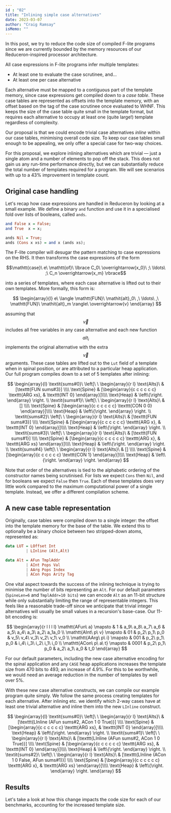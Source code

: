 ```yaml
---
id : "02"
title: "Inlining simple case alternatives"
date: 2023-03-07
author: "Craig Ramsay"
isMemo: ""
---
```


In this post, we try to reduce the code size of compiled F-lite programs since
we are currently bounded by the memory resources of our Reduceron-inspired
processor architecture.

All case expressions in F-lite programs infer multiple templates:

  + At least one to evaluate the case scrutinee, and...
  + At least one per case alternative

Each alternative must be mapped to a contiguous part of the template memory,
since case expressions get compiled down to a _case table_. These case tables
are represented as offsets into the template memory, with an offset based on the
tag of the case scrutinee once evaluated to WHNF. This keeps the size of the
case table quite small in the template format, but requires each alternative to
occupy at least one (quite large!) template regardless of complexity.

Our proposal is that we could encode trivial case alternatives _inline_ within
our case tables, minimising overall code size. To keep our case tables small
enough to be appealing, we only offer a special case for two-way choices.

For this proposal, we explore inlining alternatives which are trivial — just a
single atom and a number of elements to pop off the stack. This does not gain us
any run-time performance directly, but we can substantially reduce the total
number of templates required for a program. We will see scenarios with up to a
43% improvement in template count.

## Original case handling

Let's recap how case expressions are handled in Reduceron by looking at a small
example. We define a binary `and` function and use it in a specialised fold over
lists of booleans, called `ands`.

```haskell
and False x = False;
and True  x = x;

ands Nil = True;
ands (Cons x xs) = and x (ands xs);
```

The F-lite compiler will desugar the pattern matching to case expressions on the
RHS. It then transforms the case expressions of the form

$$\mathtt{case}\ e\ \mathtt{of}\ \lbrace C_0\ \overrightarrow{x_0}\ ;\ \ldots\ ;\ C_n \overrightarrow{x_m} \rbrace$$

into a series of templates, where each case alternative is lifted out to their own templates. More formally, this form is:

$$
\begin{array}{l}
e\ \langle \mathtt{FUN}\ \mathit{alt}_0\ ,\ \ldots\ ,\ \mathtt{FUN}\ \mathit{alt}_m \rangle\ \overrightarrow{v}
\end{array}
$$

assuming that $$\overrightarrow{v}$$ includes all free variables in any case
alternative and each new function $$\mathit{alt}_i$$ implements the original
alternative with the extra $$\overrightarrow{v}$$ arguments. These case tables
are lifted out to the `Lut` field of a template when in spinal position, or are
attributed to a particular heap application. Our full program compiles down to a
set of 5 templates after inlining:

$$
\begin{array}{l}
\textit{sums#0}\ 
\left[\ \
\begin{array}{r l}
  \text{Alts}\ & [\texttt{FUN sums#3}] \\\\
  \text{Spine}   &
    [\begin{array}{c c c c c c}
       \texttt{ARG xs}, & \texttt{INT 0}
     \end{array}]\\\\
  \text{Heap} &
    \left\{\right.
\end{array}
\right.
\\
\textit{sums#1}\ 
\left[\ \
\begin{array}{r l}
  \text{Alts}\ & [] \\\\
  \text{Spine}   &
    [\begin{array}{c c c c c c}
       \texttt{CON 0 0}
     \end{array}]\\\\
  \text{Heap} &
    \left\{\right.
\end{array}
\right.
\\
\textit{sums#2}\ 
\left[\ \
\begin{array}{r l}
  \text{Alts}\ & [\texttt{FUN sums#3}] \\\\
  \text{Spine}   &
    [\begin{array}{c c c c c c}
       \texttt{ARG x}, & \texttt{INT 0}
     \end{array}]\\\\
  \text{Heap} &
    \left\{\right.
\end{array}
\right.
\\
\textit{sums#3}\ 
\left[\ \
\begin{array}{r l}
  \text{Alts}\ & [\texttt{FUN sums#1}] \\\\
  \text{Spine}   &
    [\begin{array}{c c c c c c}
       \texttt{ARG x}, & \texttt{ARG xs}
     \end{array}]\\\\
  \text{Heap} &
    \left\{\right.
\end{array}
\right.
\\
\textit{sums#4}
\left[\ \
\begin{array}{r l}
  \text{Alts}\ & [] \\\\
  \text{Spine}   &
    [\begin{array}{c c c c c c}
       \texttt{CON 1}
     \end{array}]\\\\
  \text{Heap} &
    \left\{\right.
\end{array}
\right.
\end{array}
$$

Note that order of the alternatives is tied to the alphabetic ordering of the
constructor names being scrutinised. For lists we expect `Cons` then `Nil`, and
for booleans we expect `False` then `True`. Each of these templates does very
little work compared to the maximum computational power of a single template.
Instead, we offer a different compilation scheme.

## A new case table representation

Originally, case tables were compiled down to a single integer: the offset into
the template memory for the base of the table. We extend this to optionally be a
binary choice between two stripped-down atoms, represented as:

```haskell
data LUT = LOffset Int
         | LInline (Alt,Alt)

data Alt = AFun TmplAddr
         | AInt Pops Val
         | AArg Pops Index
         | ACon Pops Arity Tag
```

One vital aspect towards the success of the inlining technique is trying to
minimise the number of bits representing an `Alt`. For our default parameters
(`SpineLen=6` and `TmplAddr=10 bits`) we can encode `Alt` as an 11-bit structure
while only substantially limiting the range of representable integers. This
feels like a reasonable trade-off since we anticipate that trivial integer
alternatives will usually be small values in a recursion's base-case. Our 11-bit
encoding is:

$$
\begin{array}{r l l l l}
 \mathtt{AFun\ a}     \mapsto & 1 & a_9\ a_8\ a_7\ a_6 & a_5\ a_4\ a_3\ a_2\ a_1a_0 \\
 \mathtt{AInt\ p\ v}   \mapsto & 01 & p_2\ p_1\ p_0 & v_5\ v_4\ v_3\ v_2\ v_1\ v_0 \\
 \mathtt{AArg\ p\ i}   \mapsto & 001 & p_2\ p_1\ p_0 & i_4\ i_3\ i_2\ i_1\ i_0  \\
 \mathtt{ACon\ p\ a\ t} \mapsto & 0001 & p_2\ p_1\ p_0 & a_2\ a_1\ a_0 & t_0
\end{array}
$$

For our default parameters, including the new case alternative encoding for the
spinal application and any `CASE` heap applications increases the template size
from 470 bits to 493; an increase of 4.9%. For this to be worthwhile, we would
need an average reduction in the number of templates by well over 5%.

With these new case alternative constructs, we can compile our example program
quite simply. We follow the same process creating templates for each
alternative. After inlining etc. we identify which 2-way cases have at least one
trivial alternative and inline them into the new `LInline` construct.

$$
\begin{array}{l}
\textit{sums#0}\ 
\left[\ \
\begin{array}{r l}
  \text{Alts}\ & [\texttt{LInline (AFun sums#2, ACon 1 0 True)}] \\\\
  \text{Spine}   &
    [\begin{array}{c c c c c c}
       \texttt{ARG xs}, & \texttt{INT 0}
     \end{array}]\\\\
  \text{Heap} &
    \left\{\right.
\end{array}
\right.
\\
\textit{sums#1}\ 
\left[\ \
\begin{array}{r l}
  \text{Alts}\ & [\texttt{LInline (AFun sums#2, ACon 1 0 True)}] \\\\
  \text{Spine}   &
    [\begin{array}{c c c c c c}
       \texttt{ARG xs}, & \texttt{INT 0}
     \end{array}]\\\\
  \text{Heap} &
    \left\{\right.
\end{array}
\right.
\\
\textit{sums#2}\ 
\left[\ \
\begin{array}{r l}
  \text{Alts}\ & [\texttt{LInline (ACon 1 0 False, AFun sums#1)}] \\\\
  \text{Spine}   &
    [\begin{array}{c c c c c c}
       \texttt{ARG x}, & \texttt{ARG xs}
     \end{array}]\\\\
  \text{Heap} &
    \left\{\right.
\end{array}
\right.
\end{array}
$$

## Results

Let's take a look at how this change impacts the code size for each of our
benchmarks, accounting for the increased template size.

<div>                            
<div id="8731de06-d41e-4109-b472-59a157dce7b4" class="plotly-graph-div" style="height:100%; width:100%;">
</div>            
<script type="text/javascript">                                    window.PLOTLYENV=window.PLOTLYENV || {};                                    if (document.getElementById("8731de06-d41e-4109-b472-59a157dce7b4")) {                    Plotly.newPlot(                        "8731de06-d41e-4109-b472-59a157dce7b4",                        [{"alignmentgroup":"True","hovertemplate":"Version=Relaxed Templates<br>Mode=prs<br>Benchmark=%{x}<br>% Improvement in Code Size=%{y}<extra></extra>","legendgroup":"Relaxed Templates","marker":{"color":"#636efa","pattern":{"shape":""}},"name":"Relaxed Templates","offsetgroup":"Relaxed Templates","orientation":"v","showlegend":true,"textposition":"auto","x":["Fib","CountDown","KnuthBendix","Adjoxo","Cichelli","Taut","While","MSS","Braun","Clausify","OrdList","PermSort","SumPuz","Queens","Mate"],"xaxis":"x","y":[0.0,3.809523809523807,6.462035541195476,5.932203389830503,4.01785714285714,4.761904761904767,0.9708737864077666,6.666666666666665,7.14285714285714,8.03571428571429,7.692307692307687,5.555555555555558,3.93258426966292,2.631578947368418,7.317073170731703],"yaxis":"y","type":"bar"},{"alignmentgroup":"True","hovertemplate":"Version=Inline Alts<br>Mode=prs<br>Benchmark=%{x}<br>% Improvement in Code Size=%{y}<extra></extra>","legendgroup":"Inline Alts","marker":{"color":"#EF553B","pattern":{"shape":""}},"name":"Inline Alts","offsetgroup":"Inline Alts","orientation":"v","showlegend":true,"textposition":"auto","x":["Fib","CountDown","KnuthBendix","Adjoxo","Cichelli","Taut","While","MSS","Braun","Clausify","OrdList","PermSort","SumPuz","Queens","Mate"],"xaxis":"x","y":[12.588652482269502,19.082066869300906,24.25291307187296,38.66390191128741,17.11531155015198,23.827254305977707,1.2166907663705762,16.08510638297872,35.06585612968591,20.39323708206686,40.82924168030551,27.157210401891252,25.749462108534548,19.949608062709967,30.07092198581559],"yaxis":"y","type":"bar"}],                        {"template":{"data":{"histogram2dcontour":[{"type":"histogram2dcontour","colorbar":{"outlinewidth":0,"ticks":""},"colorscale":[[0.0,"#0d0887"],[0.1111111111111111,"#46039f"],[0.2222222222222222,"#7201a8"],[0.3333333333333333,"#9c179e"],[0.4444444444444444,"#bd3786"],[0.5555555555555556,"#d8576b"],[0.6666666666666666,"#ed7953"],[0.7777777777777778,"#fb9f3a"],[0.8888888888888888,"#fdca26"],[1.0,"#f0f921"]]}],"choropleth":[{"type":"choropleth","colorbar":{"outlinewidth":0,"ticks":""}}],"histogram2d":[{"type":"histogram2d","colorbar":{"outlinewidth":0,"ticks":""},"colorscale":[[0.0,"#0d0887"],[0.1111111111111111,"#46039f"],[0.2222222222222222,"#7201a8"],[0.3333333333333333,"#9c179e"],[0.4444444444444444,"#bd3786"],[0.5555555555555556,"#d8576b"],[0.6666666666666666,"#ed7953"],[0.7777777777777778,"#fb9f3a"],[0.8888888888888888,"#fdca26"],[1.0,"#f0f921"]]}],"heatmap":[{"type":"heatmap","colorbar":{"outlinewidth":0,"ticks":""},"colorscale":[[0.0,"#0d0887"],[0.1111111111111111,"#46039f"],[0.2222222222222222,"#7201a8"],[0.3333333333333333,"#9c179e"],[0.4444444444444444,"#bd3786"],[0.5555555555555556,"#d8576b"],[0.6666666666666666,"#ed7953"],[0.7777777777777778,"#fb9f3a"],[0.8888888888888888,"#fdca26"],[1.0,"#f0f921"]]}],"heatmapgl":[{"type":"heatmapgl","colorbar":{"outlinewidth":0,"ticks":""},"colorscale":[[0.0,"#0d0887"],[0.1111111111111111,"#46039f"],[0.2222222222222222,"#7201a8"],[0.3333333333333333,"#9c179e"],[0.4444444444444444,"#bd3786"],[0.5555555555555556,"#d8576b"],[0.6666666666666666,"#ed7953"],[0.7777777777777778,"#fb9f3a"],[0.8888888888888888,"#fdca26"],[1.0,"#f0f921"]]}],"contourcarpet":[{"type":"contourcarpet","colorbar":{"outlinewidth":0,"ticks":""}}],"contour":[{"type":"contour","colorbar":{"outlinewidth":0,"ticks":""},"colorscale":[[0.0,"#0d0887"],[0.1111111111111111,"#46039f"],[0.2222222222222222,"#7201a8"],[0.3333333333333333,"#9c179e"],[0.4444444444444444,"#bd3786"],[0.5555555555555556,"#d8576b"],[0.6666666666666666,"#ed7953"],[0.7777777777777778,"#fb9f3a"],[0.8888888888888888,"#fdca26"],[1.0,"#f0f921"]]}],"surface":[{"type":"surface","colorbar":{"outlinewidth":0,"ticks":""},"colorscale":[[0.0,"#0d0887"],[0.1111111111111111,"#46039f"],[0.2222222222222222,"#7201a8"],[0.3333333333333333,"#9c179e"],[0.4444444444444444,"#bd3786"],[0.5555555555555556,"#d8576b"],[0.6666666666666666,"#ed7953"],[0.7777777777777778,"#fb9f3a"],[0.8888888888888888,"#fdca26"],[1.0,"#f0f921"]]}],"mesh3d":[{"type":"mesh3d","colorbar":{"outlinewidth":0,"ticks":""}}],"scatter":[{"fillpattern":{"fillmode":"overlay","size":10,"solidity":0.2},"type":"scatter"}],"parcoords":[{"type":"parcoords","line":{"colorbar":{"outlinewidth":0,"ticks":""}}}],"scatterpolargl":[{"type":"scatterpolargl","marker":{"colorbar":{"outlinewidth":0,"ticks":""}}}],"bar":[{"error_x":{"color":"#2a3f5f"},"error_y":{"color":"#2a3f5f"},"marker":{"line":{"color":"#E5ECF6","width":0.5},"pattern":{"fillmode":"overlay","size":10,"solidity":0.2}},"type":"bar"}],"scattergeo":[{"type":"scattergeo","marker":{"colorbar":{"outlinewidth":0,"ticks":""}}}],"scatterpolar":[{"type":"scatterpolar","marker":{"colorbar":{"outlinewidth":0,"ticks":""}}}],"histogram":[{"marker":{"pattern":{"fillmode":"overlay","size":10,"solidity":0.2}},"type":"histogram"}],"scattergl":[{"type":"scattergl","marker":{"colorbar":{"outlinewidth":0,"ticks":""}}}],"scatter3d":[{"type":"scatter3d","line":{"colorbar":{"outlinewidth":0,"ticks":""}},"marker":{"colorbar":{"outlinewidth":0,"ticks":""}}}],"scattermapbox":[{"type":"scattermapbox","marker":{"colorbar":{"outlinewidth":0,"ticks":""}}}],"scatterternary":[{"type":"scatterternary","marker":{"colorbar":{"outlinewidth":0,"ticks":""}}}],"scattercarpet":[{"type":"scattercarpet","marker":{"colorbar":{"outlinewidth":0,"ticks":""}}}],"carpet":[{"aaxis":{"endlinecolor":"#2a3f5f","gridcolor":"white","linecolor":"white","minorgridcolor":"white","startlinecolor":"#2a3f5f"},"baxis":{"endlinecolor":"#2a3f5f","gridcolor":"white","linecolor":"white","minorgridcolor":"white","startlinecolor":"#2a3f5f"},"type":"carpet"}],"table":[{"cells":{"fill":{"color":"#EBF0F8"},"line":{"color":"white"}},"header":{"fill":{"color":"#C8D4E3"},"line":{"color":"white"}},"type":"table"}],"barpolar":[{"marker":{"line":{"color":"#E5ECF6","width":0.5},"pattern":{"fillmode":"overlay","size":10,"solidity":0.2}},"type":"barpolar"}],"pie":[{"automargin":true,"type":"pie"}]},"layout":{"autotypenumbers":"strict","colorway":["#636efa","#EF553B","#00cc96","#ab63fa","#FFA15A","#19d3f3","#FF6692","#B6E880","#FF97FF","#FECB52"],"font":{"color":"#2a3f5f"},"hovermode":"closest","hoverlabel":{"align":"left"},"paper_bgcolor":"white","plot_bgcolor":"#E5ECF6","polar":{"bgcolor":"#E5ECF6","angularaxis":{"gridcolor":"white","linecolor":"white","ticks":""},"radialaxis":{"gridcolor":"white","linecolor":"white","ticks":""}},"ternary":{"bgcolor":"#E5ECF6","aaxis":{"gridcolor":"white","linecolor":"white","ticks":""},"baxis":{"gridcolor":"white","linecolor":"white","ticks":""},"caxis":{"gridcolor":"white","linecolor":"white","ticks":""}},"coloraxis":{"colorbar":{"outlinewidth":0,"ticks":""}},"colorscale":{"sequential":[[0.0,"#0d0887"],[0.1111111111111111,"#46039f"],[0.2222222222222222,"#7201a8"],[0.3333333333333333,"#9c179e"],[0.4444444444444444,"#bd3786"],[0.5555555555555556,"#d8576b"],[0.6666666666666666,"#ed7953"],[0.7777777777777778,"#fb9f3a"],[0.8888888888888888,"#fdca26"],[1.0,"#f0f921"]],"sequentialminus":[[0.0,"#0d0887"],[0.1111111111111111,"#46039f"],[0.2222222222222222,"#7201a8"],[0.3333333333333333,"#9c179e"],[0.4444444444444444,"#bd3786"],[0.5555555555555556,"#d8576b"],[0.6666666666666666,"#ed7953"],[0.7777777777777778,"#fb9f3a"],[0.8888888888888888,"#fdca26"],[1.0,"#f0f921"]],"diverging":[[0,"#8e0152"],[0.1,"#c51b7d"],[0.2,"#de77ae"],[0.3,"#f1b6da"],[0.4,"#fde0ef"],[0.5,"#f7f7f7"],[0.6,"#e6f5d0"],[0.7,"#b8e186"],[0.8,"#7fbc41"],[0.9,"#4d9221"],[1,"#276419"]]},"xaxis":{"gridcolor":"white","linecolor":"white","ticks":"","title":{"standoff":15},"zerolinecolor":"white","automargin":true,"zerolinewidth":2},"yaxis":{"gridcolor":"white","linecolor":"white","ticks":"","title":{"standoff":15},"zerolinecolor":"white","automargin":true,"zerolinewidth":2},"scene":{"xaxis":{"backgroundcolor":"#E5ECF6","gridcolor":"white","linecolor":"white","showbackground":true,"ticks":"","zerolinecolor":"white","gridwidth":2},"yaxis":{"backgroundcolor":"#E5ECF6","gridcolor":"white","linecolor":"white","showbackground":true,"ticks":"","zerolinecolor":"white","gridwidth":2},"zaxis":{"backgroundcolor":"#E5ECF6","gridcolor":"white","linecolor":"white","showbackground":true,"ticks":"","zerolinecolor":"white","gridwidth":2}},"shapedefaults":{"line":{"color":"#2a3f5f"}},"annotationdefaults":{"arrowcolor":"#2a3f5f","arrowhead":0,"arrowwidth":1},"geo":{"bgcolor":"white","landcolor":"#E5ECF6","subunitcolor":"white","showland":true,"showlakes":true,"lakecolor":"white"},"title":{"x":0.05},"mapbox":{"style":"light"}}},"xaxis":{"anchor":"y","domain":[0.0,0.98],"title":{"text":"Benchmark"}},"yaxis":{"anchor":"x","domain":[0.0,1.0],"title":{"text":"% Improvement in Code Size"}},"annotations":[{"font":{},"showarrow":false,"text":"Mode=prs","textangle":90,"x":0.98,"xanchor":"left","xref":"paper","y":0.5,"yanchor":"middle","yref":"paper"}],"legend":{"title":{"text":"Version"},"tracegroupgap":0},"margin":{"t":60},"barmode":"group"},                        {"responsive": true}                    )                };                            
</script>        
</div>

That's encouraging! We never see a negative impact due to the increased template
size. `OrdList`, an example with many two-way case expressions with trivial
alternatives, shrinks from 18330 bits to just 10846! Inlining trivial case
alternatives seems to work towards minimising the memory requirements of our
reduction core — currently the most limiting factor of our implementation.

